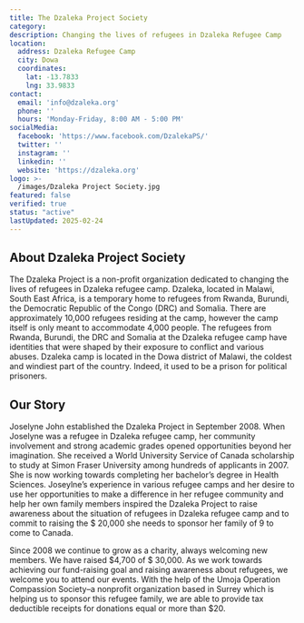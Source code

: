 ```yaml
---
title: The Dzaleka Project Society
category: 
description: Changing the lives of refugees in Dzaleka Refugee Camp
location:
  address: Dzaleka Refugee Camp
  city: Dowa
  coordinates:
    lat: -13.7833
    lng: 33.9833
contact:
  email: 'info@dzaleka.org'
  phone: ''
  hours: 'Monday-Friday, 8:00 AM - 5:00 PM'
socialMedia:
  facebook: 'https://www.facebook.com/DzalekaPS/'
  twitter: ''
  instagram: ''
  linkedin: ''
  website: 'https://dzaleka.org'
logo: >-
  /images/Dzaleka Project Society.jpg
featured: false
verified: true
status: "active"
lastUpdated: 2025-02-24
---
```


## About Dzaleka Project Society

The Dzaleka Project is a non-profit organization dedicated to changing the lives of refugees in Dzaleka refugee camp. Dzaleka, located in Malawi, South East Africa,  is a temporary home to refugees from Rwanda, Burundi, the Democratic Republic of the Congo (DRC) and Somalia. There are approximately 10,000 refugees residing at the camp, however the camp itself is only meant to accommodate 4,000 people. The refugees from Rwanda, Burundi, the DRC and Somalia at the Dzaleka refugee camp have identities that were shaped by their exposure to conflict and various abuses. Dzaleka camp is located in the Dowa district of Malawi, the coldest and windiest part of the country. Indeed, it used to be a prison for political prisoners.

## Our Story

Joselyne John established the Dzaleka Project in September 2008. When Joselyne was a refugee in Dzaleka refugee camp, her community involvement and strong  academic grades opened opportunities beyond her imagination. She received a World University Service of Canada scholarship to study at Simon Fraser University among hundreds of applicants in 2007. She is now working towards completing her bachelor’s degree in Health Sciences. Joseylne’s experience in various refugee camps and her desire to use her opportunities to make a difference in her refugee community and help her own family members inspired the Dzaleka Project to raise awareness about the situation of refugees in Dzaleka refugee camp and to commit to raising the $ 20,000 she needs to sponsor her family of 9 to come to Canada.

Since 2008 we continue to  grow as a charity, always welcoming new members. We have raised $4,700 of $ 30,000. As we work towards achieving our fund-raising goal and raising awareness about refugees, we welcome you to attend our events. With the help of  the Umoja Operation Compassion Society–a nonprofit organization based in Surrey which is helping  us to sponsor  this refugee family, we are able to provide tax deductible receipts for donations equal or more than $20.